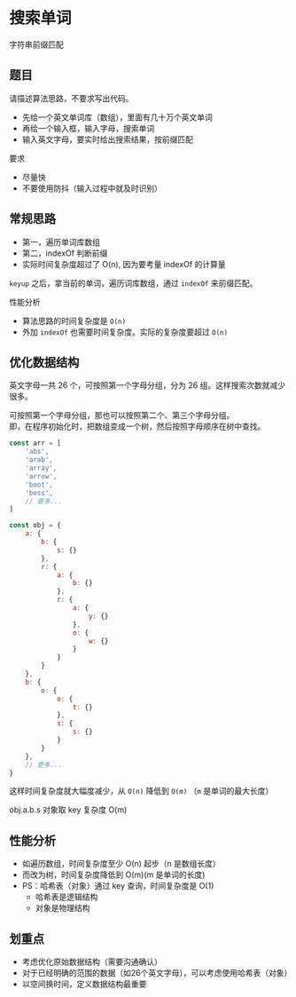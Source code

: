 # 搜索单词

字符串前缀匹配

## 题目

请描述算法思路，不要求写出代码。
- 先给一个英文单词库（数组），里面有几十万个英文单词
- 再给一个输入框，输入字母，搜索单词
- 输入英文字母，要实时给出搜索结果，按前缀匹配

要求
- 尽量快
- 不要使用防抖（输入过程中就及时识别）

## 常规思路

- 第一，遍历单词库数组
- 第二，indexOf 判断前缀
- 实际时间复杂度超过了 O(n), 因为要考量 indexOf 的计算量

`keyup` 之后，拿当前的单词，遍历词库数组，通过 `indexOf` 来前缀匹配。

性能分析
- 算法思路的时间复杂度是 `O(n)`
- 外加 `indexOf` 也需要时间复杂度。实际的复杂度要超过 `O(n)`

## 优化数据结构

英文字母一共 26 个，可按照第一个字母分组，分为 26 组。这样搜索次数就减少很多。

可按照第一个字母分组，那也可以按照第二个、第三个字母分组。<br>
即，在程序初始化时，把数组变成一个树，然后按照字母顺序在树中查找。

```js
const arr = [
    'abs',
    'arab',
    'array',
    'arrow',
    'boot',
    'boss',
    // 更多...
]

const obj = {
    a: {
        b: {
            s: {}
        },
        r: {
            a: {
                b: {}
            },
            r: {
                a: {
                    y: {}
                },
                o: {
                    w: {}
                }
            }
        }
    },
    b: {
        o: {
            o: {
                t: {}
            },
            s: {
                s: {}
            }
        }
    },
    // 更多...
}
```

这样时间复杂度就大幅度减少，从 `O(n)` 降低到 `O(m)` （`m` 是单词的最大长度）


obj.a.b.s 对象取 key 复杂度 O(m)

## 性能分析

- 如遍历数组，时间复杂度至少 O(n) 起步（n 是数组长度）
- 而改为树，时间复杂度降低到 O(m)(m 是单词的长度)
- PS：哈希表（对象）通过 key 查询，时间复杂度是 O(1)
    - 哈希表是逻辑结构
    - 对象是物理结构


## 划重点

- 考虑优化原始数据结构（需要沟通确认）
- 对于已经明确的范围的数据（如26个英文字母），可以考虑使用哈希表（对象）
- 以空间换时间，定义数据结构最重要
